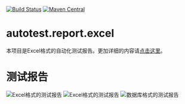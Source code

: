 [![Build Status](https://travis-ci.org/LinuxSuRen/autotest.report.excel.svg?branch=master)](https://travis-ci.org/LinuxSuRen/autotest.report.excel)
[![Maven Central](https://maven-badges.herokuapp.com/maven-central/com.surenpi.autotest/autotest.report.excel/badge.svg)](https://maven-badges.herokuapp.com/maven-central/com.surenpi.autotest/autotest.report.excel)

# autotest.report.excel
本项目是Excel格式的自动化测试报告。更加详细的内容请[点击这里](http://surenpi.com/2017/06/21/autotest_report/)。  

# 测试报告
![Excel格式的测试报告](http://surenpi.com/wp-content/uploads/2017/06/autotest_report_excel_1.png)
![Excel格式的测试报告](http://surenpi.com/wp-content/uploads/2017/06/autotest_report_excel_2.png)
![数据库格式的测试报告](http://surenpi.com/wp-content/uploads/2017/06/report_database.png)
